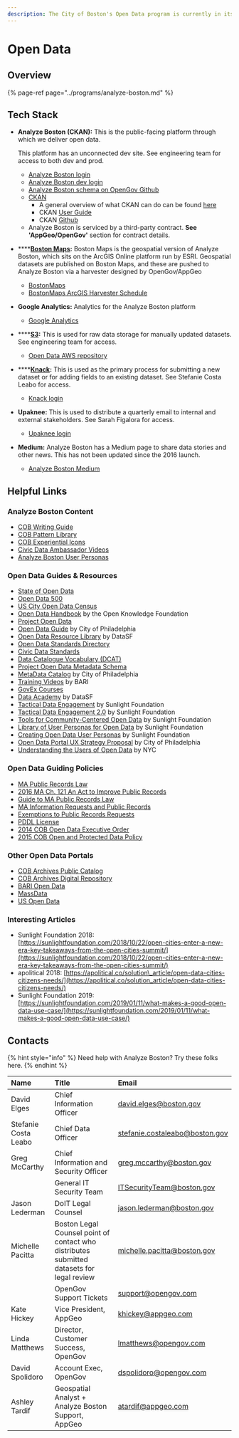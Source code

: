```yaml
---
description: The City of Boston's Open Data program is currently in its third iteration.
---
```


# Open Data

## Overview

{% page-ref page="../programs/analyze-boston.md" %}

## Tech Stack

* **Analyze Boston \(CKAN\):** This is the public-facing platform through which we deliver open data. 

  This platform has an unconnected dev site. See engineering team for access to both dev and prod.

  * [Analyze Boston login](https://data.boston.gov/user/login?__no_cache__=True)
  * [Analyze Boston dev login](https://boston.ogopendata.com/user/login?__no_cache__=True)
  * [Analyze Boston schema on OpenGov Github](https://github.com/OpenGov-OpenData/ckanext-bostonschema/tree/master/ckanext/bostonschema/schemas)
  * [CKAN](https://ckan.org/)
    * A general overview of what CKAN can do can be found [here](https://drive.google.com/file/d/0B7i450bBGU-mc1NOTFhpdTVidXc/view)
    * CKAN [User Guide](https://docs.ckan.org/en/2.8/)
    * CKAN [Github](https://github.com/ckan/ckan)
  * Analyze Boston is serviced by a third-party contract. **See 'AppGeo/OpenGov'** section for contract details.

* \*\*\*\*[**Boston Maps**](gis.md#boston-maps)**:** Boston Maps is the geospatial version of Analyze Boston, which sits on the ArcGIS Online platform run by ESRI. Geospatial datasets are published on Boston Maps, and these are pushed to Analyze Boston via a harvester designed by OpenGov/AppGeo
  * [BostonMaps](http://bostonopendata-boston.opendata.arcgis.com/)
  * [BostonMaps ArcGIS Harvester Schedule](https://data.boston.gov/user/login?came_from=http%3A%2F%2Fdata.boston.gov%2Fharvest%2Fboston-maps-arcgis-online%2Fjob)
* **Google Analytics:** Analytics for the Analyze Boston platform
  * [Google Analytics](https://cityofboston.access.preservica.com/uncategorized/IO_14038e5c-8286-4846-9e34-d87b5b80f376/)
* \*\*\*\*[**S3**](employee-handbook/tools/amazon-web-services.md#s3)**:** This is used for raw data storage for manually updated datasets. See engineering team for access.
  * [Open Data AWS repository](https://us-east-1.signin.aws.amazon.com/oauth?response_type=code&client_id=arn%3Aaws%3Aiam%3A%3A015428540659%3Auser%2Fs3&redirect_uri=https%3A%2F%2Fs3.console.aws.amazon.com%2Fs3%2Fbuckets%2Fcity-of-boston%2F%3Fregion%3Dus-east-1%26state%3DhashArgs%2523%26tab%3Doverview%26isauthcode%3Dtrue&forceMobileLayout=0&forceMobileApp=0)
* \*\*\*\*[**Knack**](employee-handbook/tools/knack.md)**:** This is used as the primary process for submitting a new dataset or for adding fields to an existing dataset. See Stefanie Costa Leabo for access.
  * [Knack login](https://builder.knack.com/)
* **Upaknee:** This is used to distribute a quarterly email to internal and external stakeholders. See Sarah Figalora for access.
  * [Upaknee login](https://boston.upaknee.com/signin)
* **Medium:** Analyze Boston has a Medium page to share data stories and other news. This has not been updated since the 2016 launch.
  * [Analyze Boston Medium](https://medium.com/news-stories-from-boston-open-data)

## **Helpful Links**

### **Analyze Boston Content**

* [COB Writing Guide](https://www.boston.gov/departments/digital-team/city-boston-writing-guide)
* [COB Pattern Library](https://patterns.boston.gov/components/preview/experiential.html)
* [COB Experiential Icons](https://drive.google.com/drive/folders/0B0RwQU94BhGeclNFNVBhaGhYbXM)
* [Civic Data Ambassador Videos](https://vimeo.com/showcase/5208525)
* [Analyze Boston User Personas](https://drive.google.com/file/d/0B7i450bBGU-mMlVvTUZzdXRMMU0/view)

### **Open Data Guides & Resources**

* [State of Open Data](https://stateofopendata.od4d.net/)
* [Open Data 500](http://www.opendata500.com/)
* [US City Open Data Census](http://us-cities.survey.okfn.org/)
* [Open Data Handbook](http://opendatahandbook.org/) by the Open Knowledge Foundation
* [Project Open Data](https://project-open-data.cio.gov/)
* [Open Data Guide](http://opendata.guide/) by City of Philadelphia
* [Open Data Resource Library](https://datasf.org/resources/) by DataSF
* [Open Data Standards Directory](https://datastandards.directory/)
* [Civic Data Standards](https://labs.centerforgov.org/open-data/civic-data-standards/)
* [Data Catalogue Vocabulary \(DCAT\)](https://www.w3.org/TR/vocab-dcat/)
* [Project Open Data Metadata Schema](https://project-open-data.cio.gov/v1.1/schema/)
* [MetaData Catalog](http://metadata.phila.gov/index.html) by City of Philadelphia
* [Training Videos](https://www.youtube.com/playlist?list=PLHPo5n89M3wcOXS8utcZPSKwbobCvEhif) by BARI
* [GovEx Courses](https://courses.govex.academy/catalog)
* [Data Academy](https://datasf.org/academy/) by DataSF
* [Tactical Data Engagement](https://sunlight-foundation.gitbooks.io/tactical-data-engagement/content/) by Sunlight Foundation
* [Tactical Data Engagement 2.0](https://communities.sunlightfoundation.com/methodology/) by Sunlight Foundation
* [Tools for Community-Centered Open Data](https://communities.sunlightfoundation.com/) by Sunlight Foundation
* [Library of User Personas for Open Data](https://communities.sunlightfoundation.com/discovery/personas-library/) by Sunlight Foundation
* [Creating Open Data User Personas](https://docs.google.com/presentation/d/1fih_iHd3yWDiFCpIeBxG8XBy4Rcp4Z-Mp-1LykKRCbA/edit#slide=id.g313d7edfef_0_0) by Sunlight Foundation
* [Open Data Portal UX Strategy Proposal](https://docs.google.com/document/d/1_v9E4VbFxslog7YZfnIBNRiuHjVYoUjOM7iij0VRmoM/edit#heading=h.vwdrr8bimo8n) by City of Philadelphia
* [Understanding the Users of Open Data](https://docs.google.com/document/d/1_v9E4VbFxslog7YZfnIBNRiuHjVYoUjOM7iij0VRmoM/edit#heading=h.vwdrr8bimo8n) by NYC

### **Open Data Guiding Policies**

* [MA Public Records Law](https://www.sec.state.ma.us/pre/prenotice.htm)
* [2016 MA Ch. 121 An Act to Improve Public Records](https://malegislature.gov/Laws/SessionLaws/Acts/2016/Chapter121)
* [Guide to MA Public Records Law](https://www.sec.state.ma.us/pre/prepdf/guide.pdf)
* [MA Information Requests and Public Records](https://www.mass.gov/info-details/massachusetts-law-about-freedom-of-information-and-public-records)
* [Exemptions to Public Records Requests](https://www.mass.gov/service-details/exemptions)
* [PDDL License](https://www.opendatacommons.org/licenses/pddl/1-0/index.html)
* [2014 COB Open Data Executive Order ](https://data.boston.gov/dataset/cob-executive-order-open-data-4-7-2014)
* [2015 COB Open and Protected Data Policy](https://data.boston.gov/dataset/open-and-protected-data-policy/resource/55dff33c-4b53-462f-b4c9-af51a81c7273)

### **Other Open Data Portals**

* [COB Archives Public Catalog](https://archives.cityofboston.gov/)
* [COB Archives Digital Repository](https://cityofboston.access.preservica.com/)
* [BARI Open Data](https://www.northeastern.edu/csshresearch/bostonarearesearchinitiative/boston-data-portal/)
* [MassData](https://opendata.digital.mass.gov/#/)
* [US Open Data](https://www.data.gov/)

### **Interesting Articles**

* Sunlight Foundation 2018: [https://sunlightfoundation.com/2018/10/22/open-cities-enter-a-new-era-key-takeaways-from-the-open-cities-summit/](https://sunlightfoundation.com/2018/10/22/open-cities-enter-a-new-era-key-takeaways-from-the-open-cities-summit/)
* apolitical 2018: [https://apolitical.co/solution\_article/open-data-cities-citizens-needs/](https://apolitical.co/solution_article/open-data-cities-citizens-needs/)
* Sunlight Foundation 2019: [https://sunlightfoundation.com/2019/01/11/what-makes-a-good-open-data-use-case/](https://sunlightfoundation.com/2019/01/11/what-makes-a-good-open-data-use-case/)

## Contacts

{% hint style="info" %}
Need help with Analyze Boston? Try these folks here.
{% endhint %}

| Name | Title | Email |
| :--- | :--- | :--- |
| David Elges | Chief Information Officer | [david.elges@boston.gov](mailto:david.elges@boston.gov)  |
| Stefanie Costa Leabo | Chief Data Officer | [stefanie.costaleabo@boston.gov](mailto:stefanie.costaleabo@boston.gov)  |
| Greg McCarthy | Chief Information and Security Officer | [greg.mccarthy@boston.gov](mailto:greg.mccarthy@boston.gov) |
|  | General IT Security Team | [ITSecurityTeam@boston.gov](mailto:ITSecurityTeam@boston.gov) |
| Jason Lederman | DoIT Legal Counsel | [jason.lederman@boston.gov](mailto:jason.lederman@boston.gov)  |
| Michelle Pacitta | Boston Legal Counsel point of contact who distributes submitted datasets for legal review | [michelle.pacitta@boston.gov](mailto:michelle.pacitta@boston.gov) |
|  | OpenGov Support Tickets | [support@opengov.com](mailto:support@opengov.com) |
| Kate Hickey | Vice President, AppGeo | [khickey@appgeo.com](mailto:khickey@appgeo.com) |
| Linda Matthews | Director, Customer Success, OpenGov | [lmatthews@opengov.com](mailto:lmatthews@opengov.com)  |
| David Spolidoro | Account Exec, OpenGov | dspolidoro@opengov.com |
| Ashley Tardif | Geospatial Analyst + Analyze Boston Support, AppGeo | atardif@appgeo.com  |

